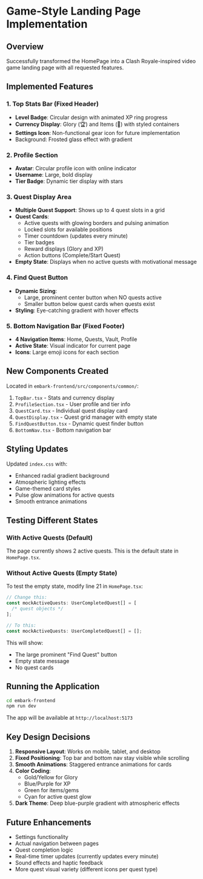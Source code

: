 # Game-Style Landing Page Implementation

## Overview

Successfully transformed the HomePage into a Clash Royale-inspired video game landing page with all requested features.

## Implemented Features

### 1. Top Stats Bar (Fixed Header)

- **Level Badge**: Circular design with animated XP ring progress
- **Currency Display**: Glory (🏆) and Items (💎) with styled containers
- **Settings Icon**: Non-functional gear icon for future implementation
- Background: Frosted glass effect with gradient

### 2. Profile Section

- **Avatar**: Circular profile icon with online indicator
- **Username**: Large, bold display
- **Tier Badge**: Dynamic tier display with stars

### 3. Quest Display Area

- **Multiple Quest Support**: Shows up to 4 quest slots in a grid
- **Quest Cards**:
  - Active quests with glowing borders and pulsing animation
  - Locked slots for available positions
  - Timer countdown (updates every minute)
  - Tier badges
  - Reward displays (Glory and XP)
  - Action buttons (Complete/Start Quest)
- **Empty State**: Displays when no active quests with motivational message

### 4. Find Quest Button

- **Dynamic Sizing**:
  - Large, prominent center button when NO quests active
  - Smaller button below quest cards when quests exist
- **Styling**: Eye-catching gradient with hover effects

### 5. Bottom Navigation Bar (Fixed Footer)

- **4 Navigation Items**: Home, Quests, Vault, Profile
- **Active State**: Visual indicator for current page
- **Icons**: Large emoji icons for each section

## New Components Created

Located in `embark-frontend/src/components/common/`:

1. `TopBar.tsx` - Stats and currency display
2. `ProfileSection.tsx` - User profile and tier info
3. `QuestCard.tsx` - Individual quest display card
4. `QuestDisplay.tsx` - Quest grid manager with empty state
5. `FindQuestButton.tsx` - Dynamic quest finder button
6. `BottomNav.tsx` - Bottom navigation bar

## Styling Updates

Updated `index.css` with:

- Enhanced radial gradient background
- Atmospheric lighting effects
- Game-themed card styles
- Pulse glow animations for active quests
- Smooth entrance animations

## Testing Different States

### With Active Quests (Default)

The page currently shows 2 active quests. This is the default state in `HomePage.tsx`.

### Without Active Quests (Empty State)

To test the empty state, modify line 21 in `HomePage.tsx`:

```typescript
// Change this:
const mockActiveQuests: UserCompletedQuest[] = [
  /* quest objects */
];

// To this:
const mockActiveQuests: UserCompletedQuest[] = [];
```

This will show:

- The large prominent "Find Quest" button
- Empty state message
- No quest cards

## Running the Application

```bash
cd embark-frontend
npm run dev
```

The app will be available at `http://localhost:5173`

## Key Design Decisions

1. **Responsive Layout**: Works on mobile, tablet, and desktop
2. **Fixed Positioning**: Top bar and bottom nav stay visible while scrolling
3. **Smooth Animations**: Staggered entrance animations for cards
4. **Color Coding**:
   - Gold/Yellow for Glory
   - Blue/Purple for XP
   - Green for items/gems
   - Cyan for active quest glow
5. **Dark Theme**: Deep blue-purple gradient with atmospheric effects

## Future Enhancements

- Settings functionality
- Actual navigation between pages
- Quest completion logic
- Real-time timer updates (currently updates every minute)
- Sound effects and haptic feedback
- More quest visual variety (different icons per quest type)
